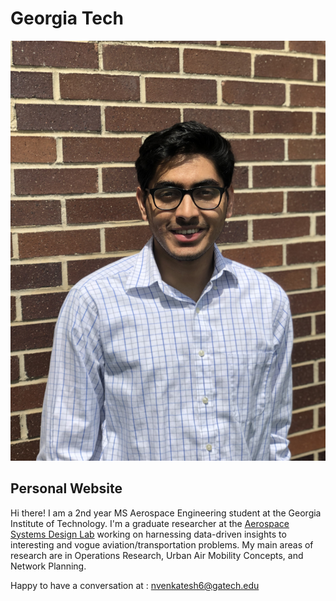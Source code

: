 # Georgia Tech

![My photo](photo.jpg)

## Personal Website

Hi there! I am a 2nd year MS Aerospace Engineering student at the Georgia Institute of Technology. I'm a graduate researcher at the [Aerospace Systems Design Lab](http://www.asdl.gatech.edu/Research_Areas.html) working on harnessing data-driven insights to interesting and vogue aviation/transportation problems. My main areas of research are in Operations Research, Urban Air Mobility Concepts, and Network Planning.


Happy to have a conversation at : <nvenkatesh6@gatech.edu>
